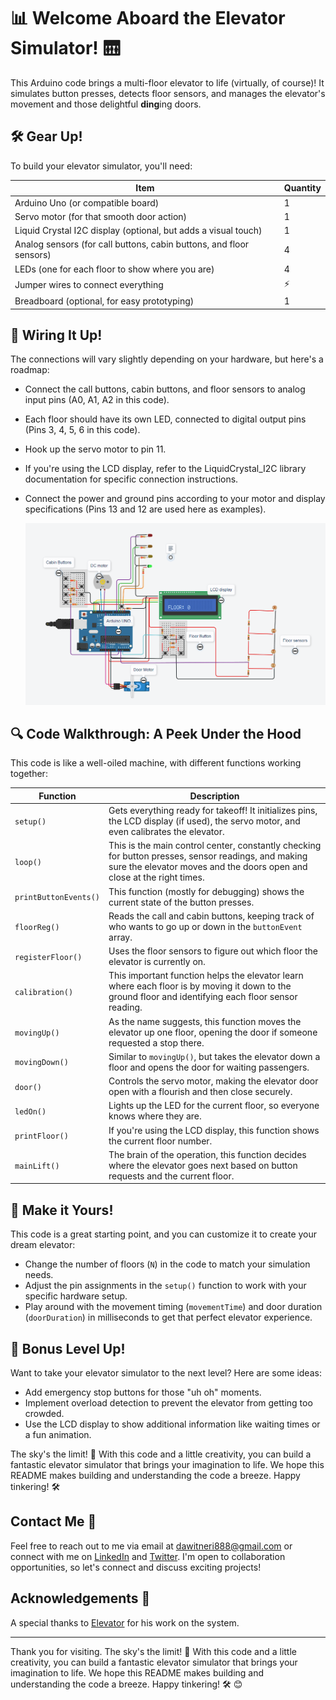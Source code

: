 # 📊 Welcome Aboard the Elevator Simulator! 🛗

This Arduino code brings a multi-floor elevator to life (virtually, of course)! It simulates button presses, detects floor sensors, and manages the elevator's movement and those delightful **ding**ing doors. 

## 🛠️ Gear Up!

To build your elevator simulator, you'll need:

| Item | Quantity |
| --- | --- |
| Arduino Uno (or compatible board) | 1 |
| Servo motor (for that smooth door action) | 1 |
| Liquid Crystal I2C display (optional, but adds a visual touch) | 1 |
| Analog sensors (for call buttons, cabin buttons, and floor sensors) | 4 |
| LEDs (one for each floor to show where you are) | 4 |
| Jumper wires to connect everything | ⚡ |
| Breadboard (optional, for easy prototyping) | 1 |

## 🔌 Wiring It Up!

The connections will vary slightly depending on your hardware, but here's a roadmap:

- Connect the call buttons, cabin buttons, and floor sensors to analog input pins (A0, A1, A2 in this code).
- Each floor should have its own LED, connected to digital output pins (Pins 3, 4, 5, 6 in this code).
- Hook up the servo motor to pin 11.
- If you're using the LCD display, refer to the LiquidCrystal_I2C library documentation for specific connection instructions.
- Connect the power and ground pins according to your motor and display specifications (Pins 13 and 12 are used here as examples).

  ![Arduino Simulation](https://github.com/doffn/ELEVATOR/blob/main/Elevator.png)

## 🔍 Code Walkthrough: A Peek Under the Hood

This code is like a well-oiled machine, with different functions working together:

| Function | Description |
| --- | --- |
| `setup()` | Gets everything ready for takeoff! It initializes pins, the LCD display (if used), the servo motor, and even calibrates the elevator. |
| `loop()` | This is the main control center, constantly checking for button presses, sensor readings, and making sure the elevator moves and the doors open and close at the right times. |
| `printButtonEvents()` | This function (mostly for debugging) shows the current state of the button presses. |
| `floorReg()` | Reads the call and cabin buttons, keeping track of who wants to go up or down in the `buttonEvent` array. |
| `registerFloor()` | Uses the floor sensors to figure out which floor the elevator is currently on. |
| `calibration()` | This important function helps the elevator learn where each floor is by moving it down to the ground floor and identifying each floor sensor reading. |
| `movingUp()` | As the name suggests, this function moves the elevator up one floor, opening the door if someone requested a stop there. |
| `movingDown()` | Similar to `movingUp()`, but takes the elevator down a floor and opens the door for waiting passengers. |
| `door()` | Controls the servo motor, making the elevator door open with a flourish and then close securely. |
| `ledOn()` | Lights up the LED for the current floor, so everyone knows where they are. |
| `printFloor()` | If you're using the LCD display, this function shows the current floor number. |
| `mainLift()` | The brain of the operation, this function decides where the elevator goes next based on button requests and the current floor. |

## 🎨 Make it Yours!

This code is a great starting point, and you can customize it to create your dream elevator:

- Change the number of floors (`N`) in the code to match your simulation needs.
- Adjust the pin assignments in the `setup()` function to work with your specific hardware setup.
- Play around with the movement timing (`movementTime`) and door duration (`doorDuration`) in milliseconds to get that perfect elevator experience.

## 🚀 Bonus Level Up!

Want to take your elevator simulator to the next level? Here are some ideas:

- Add emergency stop buttons for those "uh oh" moments.
- Implement overload detection to prevent the elevator from getting too crowded.
- Use the LCD display to show additional information like waiting times or a fun animation.

The sky's the limit! 🌌 With this code and a little creativity, you can build a fantastic elevator simulator that brings your imagination to life. We hope this README makes building and understanding the code a breeze. Happy tinkering! 🛠️

## Contact Me 📧

Feel free to reach out to me via email at dawitneri888@gmail.com or connect with me on [LinkedIn](https://www.linkedin.com/in/dawit-neri-16275a208/) and [Twitter](https://twitter.com/doffneri). I'm open to collaboration opportunities, so let's connect and discuss exciting projects!

## Acknowledgements 🙏

A special thanks to [Elevator](https://github.com/AlieksieievYurii/Elevator) for his work on the system.

---

Thank you for visiting. The sky's the limit! 🌌 With this code and a little creativity, you can build a fantastic elevator simulator that brings your imagination to life. We hope this README makes building and understanding the code a breeze. Happy tinkering! 🛠️
😊
